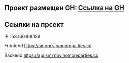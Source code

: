 ## Проект размещен GH: [Ссылка на GH](https://github.com/IgorSmirnof/movies-explorer-api)


## Ссылки на проект

IP 158.160.108.139

Frontend https://smirnov.nomoreparties.co

Backend https://api.smirnov.nomoreparties.co

